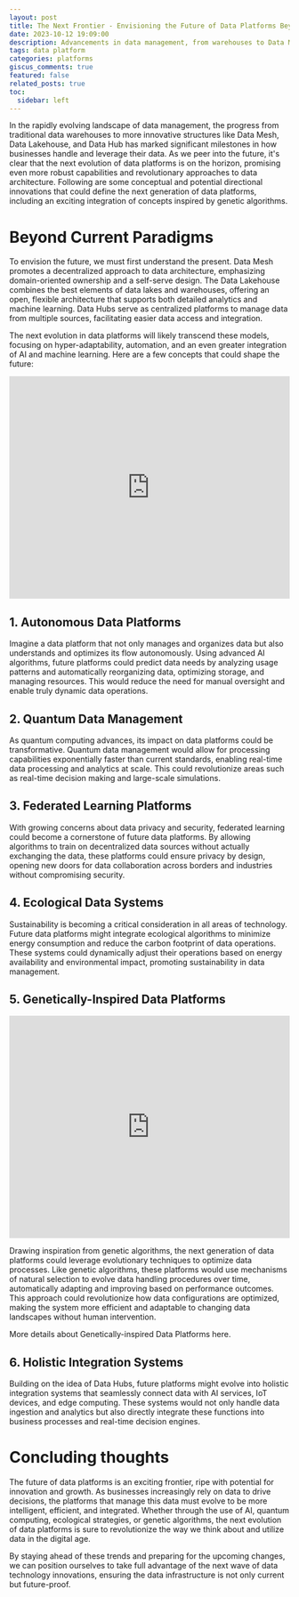 ```yaml
---
layout: post
title: The Next Frontier - Envisioning the Future of Data Platforms Beyond Data Mesh, Data Lakehouse, and Data Hub/Fabric
date: 2023-10-12 19:09:00
description: Advancements in data management, from warehouses to Data Mesh and Lakehouse, signal a shift toward more adaptive platforms like, Quantum Data Management, Genetic algorithm concepts, etc.
tags: data platform
categories: platforms
giscus_comments: true
featured: false
related_posts: true
toc:
  sidebar: left
---
```


In the rapidly evolving landscape of data management, the progress from traditional data warehouses to more innovative structures like Data Mesh, Data Lakehouse, and Data Hub has marked significant milestones in how businesses handle and leverage their data.
As we peer into the future, it's clear that the next evolution of data platforms is on the horizon, promising even more robust capabilities and revolutionary approaches to data architecture. Following are some conceptual and potential directional innovations
that could define the next generation of data platforms, including an exciting integration of concepts inspired by genetic algorithms.

# Beyond Current Paradigms

To envision the future, we must first understand the present. Data Mesh promotes a decentralized approach to data architecture, emphasizing domain-oriented ownership and a self-serve design. The Data Lakehouse combines the best elements of data lakes and warehouses, offering an open, flexible architecture that supports both detailed analytics and machine learning. Data Hubs serve as centralized platforms to manage data from multiple sources, facilitating easier data access and integration.

The next evolution in data platforms will likely transcend these models, focusing on hyper-adaptability, automation, and an even greater integration of AI and machine learning. Here are a few concepts that could shape the future:

<iframe width="100%" height="400"
  src="https://www.youtube.com/embed/GWck6KxjwBQ" 
  frameborder="0" 
  allow="accelerometer; autoplay; encrypted-media; gyroscope; picture-in-picture" 
  allowfullscreen>
</iframe>
<br />

## 1. Autonomous Data Platforms

Imagine a data platform that not only manages and organizes data but also understands and optimizes its flow autonomously. Using advanced AI algorithms, future platforms could predict data needs by analyzing usage patterns and automatically reorganizing data, optimizing storage, and managing resources. This would reduce the need for manual oversight and enable truly dynamic data operations.

## 2. Quantum Data Management

As quantum computing advances, its impact on data platforms could be transformative. Quantum data management would allow for processing capabilities exponentially faster than current standards, enabling real-time data processing and analytics at scale. This could revolutionize areas such as real-time decision making and large-scale simulations.

## 3. Federated Learning Platforms

With growing concerns about data privacy and security, federated learning could become a cornerstone of future data platforms. By allowing algorithms to train on decentralized data sources without actually exchanging the data, these platforms could ensure privacy by design, opening new doors for data collaboration across borders and industries without compromising security.

## 4. Ecological Data Systems

Sustainability is becoming a critical consideration in all areas of technology. Future data platforms might integrate ecological algorithms to minimize energy consumption and reduce the carbon footprint of data operations. These systems could dynamically adjust their operations based on energy availability and environmental impact, promoting sustainability in data management.

## 5. Genetically-Inspired Data Platforms

<iframe width="100%" height="400"
  src="https://www.youtube.com/embed/MacVqujSXWE" 
  frameborder="0" 
  allow="accelerometer; autoplay; encrypted-media; gyroscope; picture-in-picture" 
  allowfullscreen>
</iframe>
<br />

Drawing inspiration from genetic algorithms, the next generation of data platforms could leverage evolutionary techniques to optimize data processes.
Like genetic algorithms, these platforms would use mechanisms of natural selection to evolve data handling procedures over time, automatically adapting and improving based on performance outcomes. This approach could revolutionize how data configurations are optimized, making the system more efficient and adaptable to changing data landscapes without human intervention.

More details about Genetically-inspired Data Platforms here.

## 6. Holistic Integration Systems

Building on the idea of Data Hubs, future platforms might evolve into holistic integration systems that seamlessly connect data with AI services, IoT devices, and edge computing. These systems would not only handle data ingestion and analytics but also directly integrate these functions into business processes and real-time decision engines.

# Concluding thoughts

The future of data platforms is an exciting frontier, ripe with potential for innovation and growth. As businesses increasingly rely on data to drive decisions, the platforms that manage this data must evolve to be more intelligent, efficient, and integrated. Whether through the use of AI, quantum computing, ecological strategies, or genetic algorithms, the next evolution of data platforms is sure to revolutionize the way we think about and utilize data in the digital age.

By staying ahead of these trends and preparing for the upcoming changes, we can position ourselves to take full advantage of the next wave of data technology innovations, ensuring the data infrastructure is not only current but future-proof.
